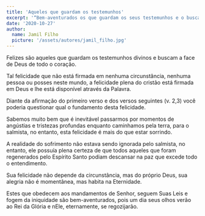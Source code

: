 ```yaml
---
title: 'Aqueles que guardam os testemunhos'
excerpt: '“Bem-aventurados os que guardam os seus testemunhos e o buscam de todo o coração. E não praticam iniquidade, mas andam em seus caminhos”  – Salmos 119.2-3'
date: '2020-10-27'
author:
  name: Jamil Filho
  picture: '/assets/autores/jamil_filho.jpg'
---
```


Felizes são aqueles que guardam os testemunhos divinos e buscam a face de Deus de todo o coração.

Tal felicidade que não está firmada em nenhuma circunstância, nenhuma pessoa ou posses neste mundo, a felicidade plena do cristão está firmada em Deus e lhe está disponível através da Palavra.

Diante da afirmação do primeiro verso e dos versos seguintes (v. 2,3) você poderia questionar qual o fundamento desta felicidade.

Sabemos muito bem que é inevitável passarmos por momentos de angústias e tristezas profundas enquanto caminhamos pela terra, para o salmista, no entanto, esta felicidade é mais do que estar sorrindo.

A realidade do sofrimento não estava sendo ignorada pelo salmista, no entanto, ele possuía plena certeza de que todos aqueles que foram regenerados pelo Espírito Santo podiam descansar na paz que excede todo o entendimento.

Sua felicidade não depende da circunstância, mas do próprio Deus, sua alegria não é momentânea, mas habita na Eternidade.

Estes que obedecem aos mandamentos de Senhor, seguem Suas Leis e fogem da iniquidade são bem-aventurados, pois um dia seus olhos verão ao Rei da Glória e nEle, eternamente, se regozijarão.